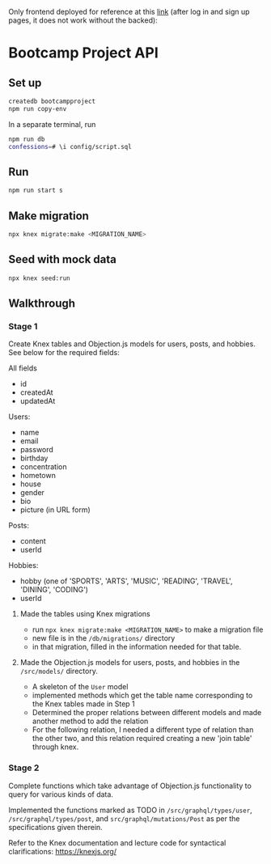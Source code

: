Only frontend deployed for reference at this [link](https://harvard-confessions.herokuapp.com/) (after log in and sign up pages, it does not work without the backed):

# Bootcamp Project API

## Set up

```bash
createdb bootcampproject
npm run copy-env
```

In a separate terminal, run

```bash
npm run db
confessions=# \i config/script.sql
```

## Run

```bash
npm run start s
```

## Make migration

```bash
npx knex migrate:make <MIGRATION_NAME>
```

## Seed with mock data

```bash
npx knex seed:run
```

## Walkthrough

### Stage 1

Create Knex tables and Objection.js models for users, posts, and hobbies. See below for the required fields:

All fields

- id
- createdAt
- updatedAt

Users:

- name
- email
- password
- birthday
- concentration
- hometown
- house
- gender
- bio
- picture (in URL form)

Posts:

- content
- userId

Hobbies:

- hobby (one of 'SPORTS', 'ARTS', 'MUSIC', 'READING', 'TRAVEL', 'DINING', 'CODING')
- userId

1.  Made the tables using Knex migrations

    - run `npx knex migrate:make <MIGRATION_NAME>` to make a migration file
    - new file is in the `/db/migrations/` directory
    - in that migration, filled in the information needed for that table.

2.  Made the Objection.js models for users, posts, and hobbies in the `/src/models/` directory.
    - A skeleton of the `User` model
    - implemented methods which get the table name corresponding to the Knex tables made in Step 1
    - Determined the proper relations between different models and made another method to add the relation
    - For the following relation, I needed a different type of relation than the other two, and this relation required creating a new 'join table' through knex.

### Stage 2

Complete functions which take advantage of Objection.js functionality to query for various kinds of data.

Implemented the functions marked as TODO in `/src/graphql/types/user`, `/src/graphql/types/post`, and `src/graphql/mutations/Post` as per the specifications given therein.

Refer to the Knex documentation and lecture code for syntactical clarifications: https://knexjs.org/
